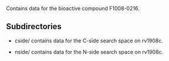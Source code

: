 Contains data for the bioactive compound F1008-0216.

## Subdirectories

- cside/ contains data for the C-side search space on rv1908c.

- nside/ contains data for the N-side search space on rv1908c.

